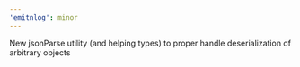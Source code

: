 ```yaml
---
'emitnlog': minor
---
```


New jsonParse utility (and helping types) to proper handle deserialization of arbitrary objects
